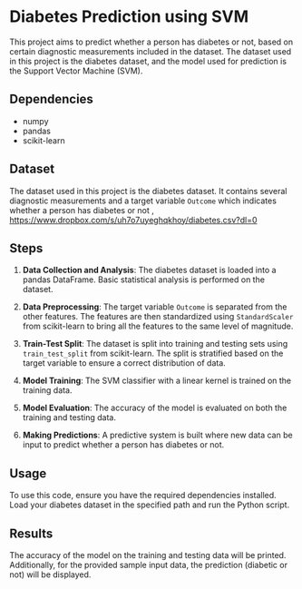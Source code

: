 # Diabetes Prediction using SVM

This project aims to predict whether a person has diabetes or not, based on certain diagnostic measurements included in the dataset. The dataset used in this project is the diabetes dataset, and the model used for prediction is the Support Vector Machine (SVM).

## Dependencies

- numpy
- pandas
- scikit-learn

## Dataset

The dataset used in this project is the diabetes dataset. It contains several diagnostic measurements and a target variable `Outcome` which indicates whether a person has diabetes or not , https://www.dropbox.com/s/uh7o7uyeghqkhoy/diabetes.csv?dl=0

## Steps

1. **Data Collection and Analysis**: The diabetes dataset is loaded into a pandas DataFrame. Basic statistical analysis is performed on the dataset.

2. **Data Preprocessing**: The target variable `Outcome` is separated from the other features. The features are then standardized using `StandardScaler` from scikit-learn to bring all the features to the same level of magnitude.

3. **Train-Test Split**: The dataset is split into training and testing sets using `train_test_split` from scikit-learn. The split is stratified based on the target variable to ensure a correct distribution of data.

4. **Model Training**: The SVM classifier with a linear kernel is trained on the training data.

5. **Model Evaluation**: The accuracy of the model is evaluated on both the training and testing data.

6. **Making Predictions**: A predictive system is built where new data can be input to predict whether a person has diabetes or not.

## Usage

To use this code, ensure you have the required dependencies installed. Load your diabetes dataset in the specified path and run the Python script.

## Results

The accuracy of the model on the training and testing data will be printed. Additionally, for the provided sample input data, the prediction (diabetic or not) will be displayed.
